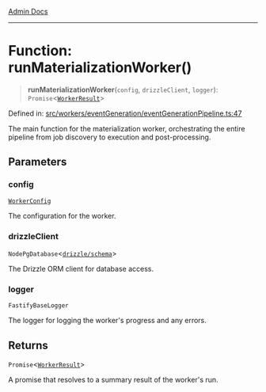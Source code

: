 [Admin Docs](/)

***

# Function: runMaterializationWorker()

> **runMaterializationWorker**(`config`, `drizzleClient`, `logger`): `Promise`\<[`WorkerResult`](../interfaces/WorkerResult.md)\>

Defined in: [src/workers/eventGeneration/eventGenerationPipeline.ts:47](https://github.com/Sourya07/talawa-api/blob/3df16fa5fb47e8947dc575f048aef648ae9ebcf8/src/workers/eventGeneration/eventGenerationPipeline.ts#L47)

The main function for the materialization worker, orchestrating the entire pipeline
from job discovery to execution and post-processing.

## Parameters

### config

[`WorkerConfig`](../interfaces/WorkerConfig.md)

The configuration for the worker.

### drizzleClient

`NodePgDatabase`\<[`drizzle/schema`](../../../../drizzle/schema/README.md)\>

The Drizzle ORM client for database access.

### logger

`FastifyBaseLogger`

The logger for logging the worker's progress and any errors.

## Returns

`Promise`\<[`WorkerResult`](../interfaces/WorkerResult.md)\>

A promise that resolves to a summary result of the worker's run.
